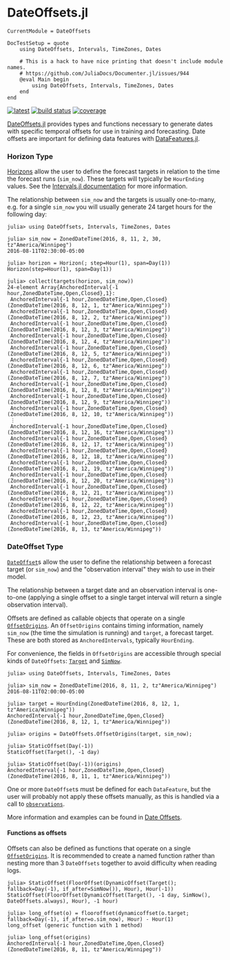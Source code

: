 # DateOffsets.jl

```@meta
CurrentModule = DateOffsets

DocTestSetup = quote
    using DateOffsets, Intervals, TimeZones, Dates

    # This is a hack to have nice printing that doesn't include module names.
    # https://github.com/JuliaDocs/Documenter.jl/issues/944
    @eval Main begin
        using DateOffsets, Intervals, TimeZones, Dates
    end
end
```

[![latest](https://img.shields.io/badge/docs-latest-blue.svg)](https://invenia.pages.invenia.ca/DateOffsets.jl/)
[![build status](https://gitlab.invenia.ca/invenia/DateOffsets.jl/badges/master/build.svg)](https://gitlab.invenia.ca/invenia/DateOffsets.jl/commits/master)
[![coverage](https://gitlab.invenia.ca/invenia/DateOffsets.jl/badges/master/coverage.svg)](https://gitlab.invenia.ca/invenia/DateOffsets.jl/commits/master)

[DateOffsets.jl](https://gitlab.invenia.ca/invenia/DateOffsets.jl) provides types and
functions necessary to generate dates with specific temporal offsets for use in training
and forecasting. Date offsets are important for defining data features with
[DataFeatures.jl](https://gitlab.invenia.ca/invenia/DataFeatures.jl).

### Horizon Type

[Horizons](@ref) allow the user to define the forecast targets in relation to the time the forecast runs (`sim_now`).
These targets will typically be `HourEnding` values.
See the [Intervals.jl documentation](https://invenia.github.io/Intervals.jl/latest/)
for more information.

The relationship between `sim_now` and the targets is usually one-to-many, e.g.
for a single `sim_now` you will usually generate 24 target hours for the following day:

```jldoctest
julia> using DateOffsets, Intervals, TimeZones, Dates

julia> sim_now = ZonedDateTime(2016, 8, 11, 2, 30, tz"America/Winnipeg")
2016-08-11T02:30:00-05:00

julia> horizon = Horizon(; step=Hour(1), span=Day(1))
Horizon(step=Hour(1), span=Day(1))

julia> collect(targets(horizon, sim_now))
24-element Array{AnchoredInterval{-1 hour,ZonedDateTime,Open,Closed},1}:
 AnchoredInterval{-1 hour,ZonedDateTime,Open,Closed}(ZonedDateTime(2016, 8, 12, 1, tz"America/Winnipeg"))
 AnchoredInterval{-1 hour,ZonedDateTime,Open,Closed}(ZonedDateTime(2016, 8, 12, 2, tz"America/Winnipeg"))
 AnchoredInterval{-1 hour,ZonedDateTime,Open,Closed}(ZonedDateTime(2016, 8, 12, 3, tz"America/Winnipeg"))
 AnchoredInterval{-1 hour,ZonedDateTime,Open,Closed}(ZonedDateTime(2016, 8, 12, 4, tz"America/Winnipeg"))
 AnchoredInterval{-1 hour,ZonedDateTime,Open,Closed}(ZonedDateTime(2016, 8, 12, 5, tz"America/Winnipeg"))
 AnchoredInterval{-1 hour,ZonedDateTime,Open,Closed}(ZonedDateTime(2016, 8, 12, 6, tz"America/Winnipeg"))
 AnchoredInterval{-1 hour,ZonedDateTime,Open,Closed}(ZonedDateTime(2016, 8, 12, 7, tz"America/Winnipeg"))
 AnchoredInterval{-1 hour,ZonedDateTime,Open,Closed}(ZonedDateTime(2016, 8, 12, 8, tz"America/Winnipeg"))
 AnchoredInterval{-1 hour,ZonedDateTime,Open,Closed}(ZonedDateTime(2016, 8, 12, 9, tz"America/Winnipeg"))
 AnchoredInterval{-1 hour,ZonedDateTime,Open,Closed}(ZonedDateTime(2016, 8, 12, 10, tz"America/Winnipeg"))
 ⋮
 AnchoredInterval{-1 hour,ZonedDateTime,Open,Closed}(ZonedDateTime(2016, 8, 12, 16, tz"America/Winnipeg"))
 AnchoredInterval{-1 hour,ZonedDateTime,Open,Closed}(ZonedDateTime(2016, 8, 12, 17, tz"America/Winnipeg"))
 AnchoredInterval{-1 hour,ZonedDateTime,Open,Closed}(ZonedDateTime(2016, 8, 12, 18, tz"America/Winnipeg"))
 AnchoredInterval{-1 hour,ZonedDateTime,Open,Closed}(ZonedDateTime(2016, 8, 12, 19, tz"America/Winnipeg"))
 AnchoredInterval{-1 hour,ZonedDateTime,Open,Closed}(ZonedDateTime(2016, 8, 12, 20, tz"America/Winnipeg"))
 AnchoredInterval{-1 hour,ZonedDateTime,Open,Closed}(ZonedDateTime(2016, 8, 12, 21, tz"America/Winnipeg"))
 AnchoredInterval{-1 hour,ZonedDateTime,Open,Closed}(ZonedDateTime(2016, 8, 12, 22, tz"America/Winnipeg"))
 AnchoredInterval{-1 hour,ZonedDateTime,Open,Closed}(ZonedDateTime(2016, 8, 12, 23, tz"America/Winnipeg"))
 AnchoredInterval{-1 hour,ZonedDateTime,Open,Closed}(ZonedDateTime(2016, 8, 13, tz"America/Winnipeg"))
```

### DateOffset Type

[`DateOffset`](@ref)s allow the user to define the relationship between a forecast
target (or `sim_now`) and the "observation interval" they wish to use in their model.

The relationship between a target date and an observation interval is one-to-one (applying
a single offset to a single target interval will return a single observation interval).

Offsets are defined as callable objects that operate on a single [`OffsetOrigins`](@ref).
An `OffsetOrigins` contains timing information, namely `sim_now` (the time the simulation
is running) and `target`, a forecast target.
These are both stored as `AnchoredIntervals`, typically `HourEnding`.

For convenience, the fields in `OffsetOrigins` are accessible through special kinds of `DateOffsets`:
[`Target`](@ref) and [`SimNow`](@ref).

```jldoctest offsets
julia> using DateOffsets, Intervals, TimeZones, Dates

julia> sim_now = ZonedDateTime(2016, 8, 11, 2, tz"America/Winnipeg")
2016-08-11T02:00:00-05:00

julia> target = HourEnding(ZonedDateTime(2016, 8, 12, 1, tz"America/Winnipeg"))
AnchoredInterval{-1 hour,ZonedDateTime,Open,Closed}(ZonedDateTime(2016, 8, 12, 1, tz"America/Winnipeg"))

julia> origins = DateOffsets.OffsetOrigins(target, sim_now);

julia> StaticOffset(Day(-1))
StaticOffset(Target(), -1 day)

julia> StaticOffset(Day(-1))(origins)
AnchoredInterval{-1 hour,ZonedDateTime,Open,Closed}(ZonedDateTime(2016, 8, 11, 1, tz"America/Winnipeg"))
```

One or more `DateOffset`s must be defined for each `DataFeature`, but the user will
probably not apply these offsets manually, as this is handled via a call to
[`observations`](@ref).

More information and examples can be found in [Date Offsets](@ref).

#### Functions as offsets

Offsets can also be defined as functions that operate on a single [`OffsetOrigins`](@ref).
It is recommended to create a named function rather than nesting more than 3 `DateOffsets`
together to avoid difficulty when reading logs.

```jldoctest offsets
julia> StaticOffset(FloorOffset(DynamicOffset(Target(); fallback=Day(-1), if_after=SimNow()), Hour), Hour(-1))
StaticOffset(FloorOffset(DynamicOffset(Target(), -1 day, SimNow(), DateOffsets.always), Hour), -1 hour)

julia> long_offset(o) = flooroffset(dynamicoffset(o.target; fallback=Day(-1), if_after=o.sim_now), Hour) - Hour(1)
long_offset (generic function with 1 method)

julia> long_offset(origins)
AnchoredInterval{-1 hour,ZonedDateTime,Open,Closed}(ZonedDateTime(2016, 8, 11, tz"America/Winnipeg"))
```
